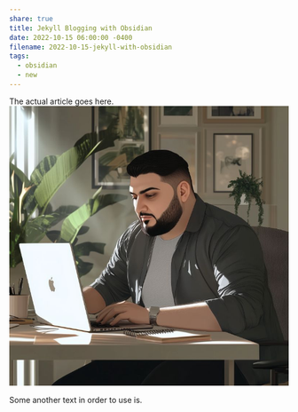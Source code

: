 ```yaml
---
share: true
title: Jekyll Blogging with Obsidian
date: 2022-10-15 06:00:00 -0400
filename: 2022-10-15-jekyll-with-obsidian
tags:
  - obsidian
  - new
---
```


The actual article goes here.
![ai_avatar.jpg](../assets/img/posts/ai_avatar.jpg)

Some another text in order to use is. 

